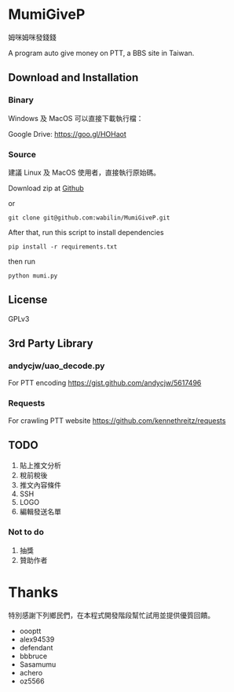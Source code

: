 # MumiGiveP
姆咪姆咪發錢錢

A program auto give money on PTT,
a BBS site in Taiwan.

## Download and Installation
### Binary
Windows 及 MacOS 可以直接下載執行檔：

Google Drive: https://goo.gl/HOHaot

### Source
建議 Linux 及 MacOS 使用者，直接執行原始碼。

Download zip at [Github](https://github.com/wabilin/MumiGiveP)

or

```
git clone git@github.com:wabilin/MumiGiveP.git
```

After that, run this script to install dependencies

```
pip install -r requirements.txt
```

then run

```
python mumi.py
```

## License
GPLv3

## 3rd Party Library
### andycjw/uao_decode.py
For PTT encoding
https://gist.github.com/andycjw/5617496

### Requests
For crawling PTT website 
https://github.com/kennethreitz/requests

## TODO
1. 貼上推文分析
1. 稅前稅後
1. 推文內容條件
1. SSH
1. LOGO
1. 編輯發送名單

### Not to do
1. 抽獎
1. 贊助作者

# Thanks

特別感謝下列鄉民們，在本程式開發階段幫忙試用並提供優質回饋。

 - oooptt
 - alex94539
 - defendant
 - bbbruce
 - Sasamumu
 - achero
 - oz5566
